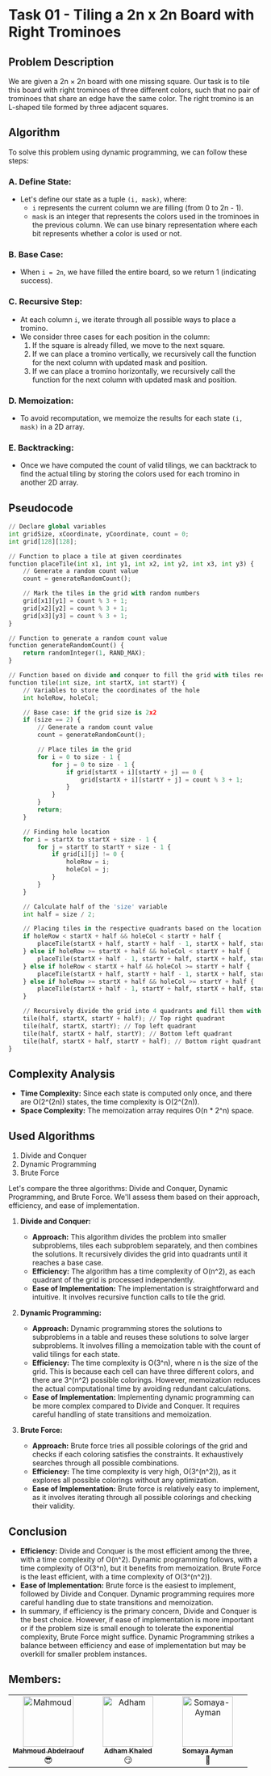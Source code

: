 # Task 01 - Tiling a 2n x 2n Board with Right Trominoes

## Problem Description
We are given a 2n × 2n board with one missing square. Our task is to tile this board with right trominoes of three different colors, such that no pair of trominoes that share an edge have the same color. The right tromino is an L-shaped tile formed by three adjacent squares.

## Algorithm
To solve this problem using dynamic programming, we can follow these steps:
### A. Define State:
- Let's define our state as a tuple `(i, mask)`, where:
  - `i` represents the current column we are filling (from 0 to 2n - 1).
  - `mask` is an integer that represents the colors used in the trominoes in the previous column. We can use binary representation where each bit represents whether a color is used or not.
### B. Base Case:
- When `i = 2n`, we have filled the entire board, so we return 1 (indicating success).
### C. Recursive Step:
- At each column `i`, we iterate through all possible ways to place a tromino.
- We consider three cases for each position in the column:
  1. If the square is already filled, we move to the next square.
  2. If we can place a tromino vertically, we recursively call the function for the next column with updated mask and position.
  3. If we can place a tromino horizontally, we recursively call the function for the next column with updated mask and position.
### D. Memoization:
- To avoid recomputation, we memoize the results for each state `(i, mask)` in a 2D array.
### E. Backtracking:
- Once we have computed the count of valid tilings, we can backtrack to find the actual tiling by storing the colors used for each tromino in another 2D array.

## Pseudocode
```python
// Declare global variables
int gridSize, xCoordinate, yCoordinate, count = 0;
int grid[128][128];

// Function to place a tile at given coordinates
function placeTile(int x1, int y1, int x2, int y2, int x3, int y3) {
    // Generate a random count value
    count = generateRandomCount();

    // Mark the tiles in the grid with random numbers
    grid[x1][y1] = count % 3 + 1;
    grid[x2][y2] = count % 3 + 1;
    grid[x3][y3] = count % 3 + 1;
}

// Function to generate a random count value
function generateRandomCount() {
    return randomInteger(1, RAND_MAX);
}

// Function based on divide and conquer to fill the grid with tiles recursively
function tile(int size, int startX, int startY) {
    // Variables to store the coordinates of the hole
    int holeRow, holeCol;

    // Base case: if the grid size is 2x2
    if (size == 2) {
        // Generate a random count value
        count = generateRandomCount();

        // Place tiles in the grid
        for i = 0 to size - 1 {
            for j = 0 to size - 1 {
                if grid[startX + i][startY + j] == 0 {
                    grid[startX + i][startY + j] = count % 3 + 1;
                }
            }
        }
        return;
    }

    // Finding hole location
    for i = startX to startX + size - 1 {
        for j = startY to startY + size - 1 {
            if grid[i][j] != 0 {
                holeRow = i;
                holeCol = j;
            }
        }
    }

    // Calculate half of the 'size' variable
    int half = size / 2;

    // Placing tiles in the respective quadrants based on the location of the hole
    if holeRow < startX + half && holeCol < startY + half {
        placeTile(startX + half, startY + half - 1, startX + half, startY + half, startX + half - 1, startY + half);
    } else if holeRow >= startX + half && holeCol < startY + half {
        placeTile(startX + half - 1, startY + half, startX + half, startY + half, startX + half - 1, startY + half - 1);
    } else if holeRow < startX + half && holeCol >= startY + half {
        placeTile(startX + half, startY + half - 1, startX + half, startY + half, startX + half - 1, startY + half - 1);
    } else if holeRow >= startX + half && holeCol >= startY + half {
        placeTile(startX + half - 1, startY + half, startX + half, startY + half - 1, startX + half - 1, startY + half - 1);
    }

    // Recursively divide the grid into 4 quadrants and fill them with tiles
    tile(half, startX, startY + half); // Top right quadrant
    tile(half, startX, startY); // Top left quadrant
    tile(half, startX + half, startY); // Bottom left quadrant
    tile(half, startX + half, startY + half); // Bottom right quadrant
}
```

## Complexity Analysis
- **Time Complexity:** Since each state is computed only once, and there are O(2^(2n)) states, the time complexity is O(2^(2n)).
- **Space Complexity:** The memoization array requires O(n * 2^n) space.

## Used Algorithms
1. Divide and Conquer
2. Dynamic Programming
3. Brute Force

Let's compare the three algorithms: Divide and Conquer, Dynamic Programming, and Brute Force. We'll assess them based on their approach, efficiency, and ease of implementation.

1. **Divide and Conquer:**
   - **Approach:** This algorithm divides the problem into smaller subproblems, tiles each subproblem separately, and then combines the solutions. It recursively divides the grid into quadrants until it reaches a base case.
   - **Efficiency:** The algorithm has a time complexity of O(n^2), as each quadrant of the grid is processed independently.
   - **Ease of Implementation:** The implementation is straightforward and intuitive. It involves recursive function calls to tile the grid.

2. **Dynamic Programming:**
   - **Approach:** Dynamic programming stores the solutions to subproblems in a table and reuses these solutions to solve larger subproblems. It involves filling a memoization table with the count of valid tilings for each state.
   - **Efficiency:** The time complexity is O(3^n), where n is the size of the grid. This is because each cell can have three different colors, and there are 3^(n^2) possible colorings. However, memoization reduces the actual computational time by avoiding redundant calculations.
   - **Ease of Implementation:** Implementing dynamic programming can be more complex compared to Divide and Conquer. It requires careful handling of state transitions and memoization.

3. **Brute Force:**
   - **Approach:** Brute force tries all possible colorings of the grid and checks if each coloring satisfies the constraints. It exhaustively searches through all possible combinations.
   - **Efficiency:** The time complexity is very high, O(3^(n^2)), as it explores all possible colorings without any optimization.
   - **Ease of Implementation:** Brute force is relatively easy to implement, as it involves iterating through all possible colorings and checking their validity.

## Conclusion
- **Efficiency:** Divide and Conquer is the most efficient among the three, with a time complexity of O(n^2). Dynamic programming follows, with a time complexity of O(3^n), but it benefits from memoization. Brute Force is the least efficient, with a time complexity of O(3^(n^2)).
- **Ease of Implementation:** Brute force is the easiest to implement, followed by Divide and Conquer. Dynamic programming requires more careful handling due to state transitions and memoization.
- In summary, if efficiency is the primary concern, Divide and Conquer is the best choice. However, if ease of implementation is more important or if the problem size is small enough to tolerate the exponential complexity, Brute Force might suffice. Dynamic Programming strikes a balance between efficiency and ease of implementation but may be overkill for smaller problem instances.

## Members:
<table>
  <tbody>
    <tr>
      <td align="center" valign="top" width="33.33%"><a href="https://github.com/Mahmoud-Abdelraouf"><img src="https://github.com/Mahmoud-Abdelraouf.png" width="100px;" alt="Mahmoud"/><br /><sub><b>Mahmoud Abdelraouf</b></sub></a><br />😎</td>
      <td align="center" valign="top" width="33.33%"><a href="https://github.com/adhamkhaled312"><img src="https://github.com/adhamkhaled312.png" width="100px;" alt="Adham"/><br /><sub><b>Adham Khaled</b></sub></a><br />😏</td>
       <td align="center" valign="top" width="33.33%"><a href="https://github.com/Somaya-Ayman"><img src="https://github.com/Somaya-Ayman.png" width="100px;" alt="Somaya-Ayman"/><br /><sub><b>Somaya Ayman</b></sub></a><br />💫</td>
    </tr>
  </tbody>
</table>

